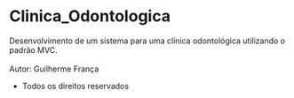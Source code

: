# Clinica_Odontologica
Desenvolvimento de um sistema para uma clínica odontológica utilizando o padrão MVC. <br/><br/>
Autor: Guilherme França

- Todos os direitos reservados
